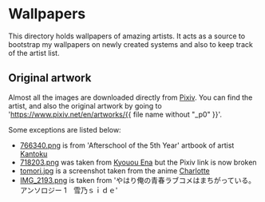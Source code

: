 # Wallpapers

This directory holds wallpapers of amazing artists. It acts as a source to bootstrap my wallpapers on newly created systems and also to keep track of the artist list.

## Original artwork

Almost all the images are downloaded directly from [Pixiv](https://www.pixiv.net). You can find the artist, and also the original artwork by going to 'https://www.pixiv.net/en/artworks/{{ file name without "_p0" }}'.

Some exceptions are listed below:

- [766340.png](/wallpapers/766340.png) is from 'Afterschool of the 5th Year' artbook of artist [Kantoku](https://www.pixiv.net/en/users/1565632)
- [718203.png](/wallpapers/718203.png) was taken from [Kyouou Ena](https://www.pixiv.net/en/users/4608546) but the Pixiv link is now broken
- [tomori.jpg](/wallpapers/tomori.jpg) is a screenshot taken from the anime [Charlotte](https://charlotte.fandom.com/wiki/Charlotte_Wiki)
- [IMG_2193.png](/wallpapers/IMG_2193.png) is taken from 'やはり俺の青春ラブコメはまちがっている。アンソロジー 1　雪乃ｓｉｄｅ'
